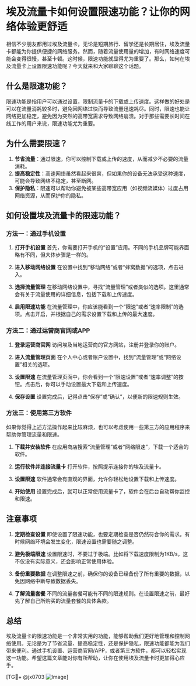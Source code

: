 # 埃及流量卡如何设置限速功能？让你的网络体验更舒适

相信不少朋友都用过埃及流量卡，无论是短期旅行、留学还是长期居住，埃及流量卡都能为你提供便捷的网络服务。然而，随着流量使用量的增加，有时网络速度可能会变得很慢，甚至卡顿。这时候，限速功能就显得尤为重要了。那么，如何在埃及流量卡上设置限速功能呢？今天就来和大家聊聊这个话题。

## 什么是限速功能？

限速功能是指用户可以通过设置，限制流量卡的下载或上传速度。这样做的好处是可以在流量消耗较多时，避免因网络过快而导致流量迅速耗尽。同时，限速也能让网络更加稳定，避免因为突然的高带宽需求导致网络崩溃。对于那些需要长时间在线工作的用户来说，限速功能尤为重要。

## 为什么需要限速？

1. **节省流量**：通过限速，你可以控制下载或上传的速度，从而减少不必要的流量消耗。
2. **提高稳定性**：高速网络虽然看起来很爽，但如果你的设备无法承受这种速度，可能会导致网络不稳定，甚至断网。
3. **保护隐私**：限速可以帮助你避免被某些高带宽应用（如视频流媒体）过度占用网络资源，从而保护你的隐私。

## 如何设置埃及流量卡的限速功能？

### 方法一：通过手机设置

1. **打开手机设置**
   首先，你需要打开手机的“设置”应用。不同的手机品牌可能界面略有不同，但大体步骤是一样的。

2. **进入移动网络设置**
   在设置中找到“移动网络”或者“蜂窝数据”的选项，点击进入。

3. **选择流量管理**
   在移动网络设置中，寻找“流量管理”或者类似的选项。这里通常会有关于流量使用的详细信息，包括下载和上传速度。

4. **启用限速功能**
   在流量管理中，你应该能看到一个“限速”或者“速率限制”的选项。点击开启，并根据自己的需求设置下载和上传的最大速度。

### 方法二：通过运营商官网或APP

1. **登录运营商官网**
   访问埃及当地运营商的官方网站，注册并登录你的账户。

2. **进入流量管理页面**
   在个人中心或者账户设置中，找到“流量管理”或“网络设置”相关的选项。

3. **设置限速**
   在流量管理页面中，你会看到一个“限速设置”或者“速率调整”的按钮。点击后，你可以手动设置最大下载和上传速度。

4. **保存设置**
   设置完成后，记得点击“保存”或“确认”，以便新的限速规则生效。

### 方法三：使用第三方软件

如果你觉得上述方法操作起来比较麻烦，也可以考虑使用一些第三方的应用程序来帮助你管理流量和限速。

1. **下载并安装软件**
   在应用商店搜索“流量管理”或者“网络限速”，下载一个适合的软件。

2. **运行软件并连接流量卡**
   打开软件，按照提示连接你的埃及流量卡。

3. **设置限速**
   软件通常会有直观的界面，允许你轻松地设置下载和上传速度。

4. **开始使用**
   设置完成后，就可以正常使用流量卡了，软件会在后台自动帮你监控和限速。

## 注意事项

1. **定期检查设置**
   即使设置了限速功能，也要定期检查是否仍然符合你的需求。有时候网络环境会发生变化，限速设置也需要随之调整。

2. **避免极端限速**
   设置限速时，不要过于极端。比如将下载速度限制为1KB/s，这不仅没有实际意义，还会影响正常使用体验。

3. **备份重要数据**
   在调整限速之前，确保你的设备已经备份了所有重要的数据，以免因网络中断导致数据丢失。

4. **了解流量套餐**
   不同的流量套餐可能有不同的限速规则。在设置限速之前，最好先了解自己所购买的流量套餐的具体条款。

## 总结

埃及流量卡的限速功能是一个非常实用的功能，能够帮助我们更好地管理和控制网络使用。无论是为了节省流量、提高稳定性，还是保护隐私，限速功能都能为我们带来便利。通过手机设置、运营商官网/APP，或者第三方软件，都可以轻松实现这一功能。希望这篇文章能对你有所帮助，让你在使用埃及流量卡时更加得心应手。

[TG💪+ @jx0703 ![Image](https://github.com/user-attachments/assets/dbca1d08-cadb-493c-b0ec-ad6f7a83f270)]